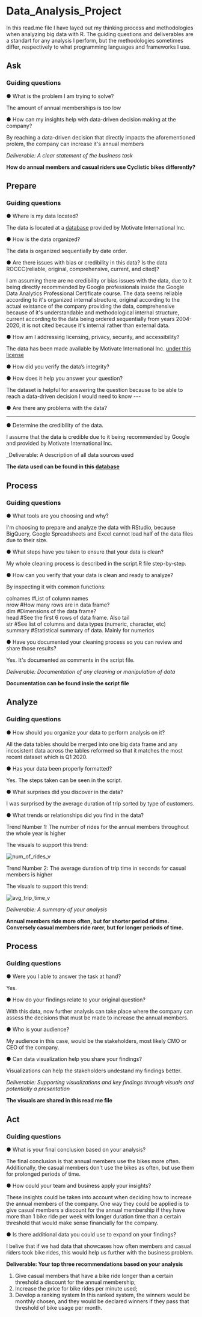 # Data_Analysis_Project

In this read.me file I have layed out my thinking process and methodologies when analyzing big data with R. The guiding questions and deliverables are a standart for any analysis I perform, but the methodologies sometimes differ, respectively to what programming languages and frameworks I use.

## Ask
### Guiding questions
● What is the problem I am trying to solve?  

The amount of annual memberships is too low  

● How can my insights help with data-driven decision making at the company?  

By reaching a data-driven decision that directly impacts the aforementioned prolem, the company can increase it's annual members  

_Deliverable: A clear statement of the business task_

**How do annual members and casual riders use Cyclistic bikes differently?**  

## Prepare  

### Guiding questions   

● Where is my data located?  

The data is located at a [database](https://divvy-tripdata.s3.amazonaws.com/index.html) provided by Motivate International Inc. 

● How is the data organized?  

The data is organized sequentially by date order.   

● Are there issues with bias or credibility in this data? Is the data ROCCC(reliable, original, comprehensive, current, and cited)?  

I am assuming there are no credibility or bias issues with the data, due to it being directly recommended by Google professionals inside the Google Data Analytics Professional Certificate course. The data seems reliable according to it's organized internal structure, original according to the actual existance of the company providing the data, comprehensive because of it's understandable and methodological internal structure, current according to the data being ordered sequentially from years 2004-2020, it is not cited because it's internal rather than external data.   

● How am I addressing licensing, privacy, security, and accessibility?  

The data has been made available by Motivate International Inc. [under this license](https://www.divvybikes.com/data-license-agreement)   

● How did you verify the data’s integrity?  

● How does it help you answer your question?  

The dataset is helpful for answering the question because to be able to reach a data-driven decision I would need to know ---  

● Are there any problems with the data?  

---  

● Determine the credibility of the data.  

I assume that the data is credible due to it being recommended by Google and provided by Motivate International Inc. 

_Deliverable: A description of all data sources used  

**The data used can be found in this [database](https://divvy-tripdata.s3.amazonaws.com/index.html)**  

## Process  

### Guiding questions  

● What tools are you choosing and why?  

I'm choosing to prepare and analyze the data with RStudio, because BigQuery, Google Spreadsheets and Excel cannot load half of the data files due to their size.  

● What steps have you taken to ensure that your data is clean?  

My whole cleaning process is described in the script.R file step-by-step.

● How can you verify that your data is clean and ready to analyze?

By inspecting it with common functions:

colnames             #List of column names  
nrow                 #How many rows are in data frame?  
dim                  #Dimensions of the data frame?  
head                 #See the first 6 rows of data frame.  Also tail  
str                  #See list of columns and data types (numeric, character, etc)  
summary              #Statistical summary of data. Mainly for numerics  


● Have you documented your cleaning process so you can review and share those results?  

Yes. It's documented as comments in the script file.  

_Deliverable: Documentation of any cleaning or manipulation of data_  

**Documentation can be found insie the script file**

## Analyze  

### Guiding questions  
● How should you organize your data to perform analysis on it?

All the data tables should be merged into one big data frame and any incosistent data across the tables reformed so that it matches the most recent dataset which is Q1 2020.

● Has your data been properly formatted?

Yes. The steps taken can be seen in the script.

● What surprises did you discover in the data?

I was surprised by the average duration of trip sorted by type of customers.   

● What trends or relationships did you find in the data?

Trend Number 1: The number of rides for the annual members throughout the whole year is higher 

The visuals to support this trend:

![num_of_rides_v](https://github.com/VladStoyanoff/Data_Analysis_Project/blob/main/Screenshots/num_of_rides_v.png)

Trend Number 2: The average duration of trip time in seconds for casual members is higher

The visuals to support this trend:

![avg_trip_time_v](https://github.com/VladStoyanoff/Data_Analysis_Project/blob/main/Screenshots/avg_trip_time_v.png)

_Deliverable: A summary of your analysis_

**Annual members ride more often, but for shorter period of time. Conversely casual members ride rarer, but for longer periods of time.**

## Process    

### Guiding questions  

● Were you I able to answer the task at hand?  

Yes.

● How do your findings relate to your original question?  

With this data, now further analysis can take place where the company can assess the decisions that must be made to increase the annual members.  

● Who is your audience?  

My audience in this case, would be the stakeholders, most likely CMO or CEO of the company.  

● Can data visualization help you share your findings?  

Visualizations can help the stakeholders undestand my findings better.  

_Deliverable: Supporting visualizations and key findings through visuals and potentially a presentation_

**The visuals are shared in this read me file**

## Act  

### Guiding questions  
● What is your final conclusion based on your analysis?

The final conclusion is that annual members use the bikes more often. Additionally, the casual members don't use the bikes as often, but use them for prolonged periods of time.

● How could your team and business apply your insights?

These insights could be taken into account when deciding how to increase the annual members of the company. One way they could be applied is to give casual members a discount for the annual membership if they have more than 1 bike ride per week with longer duration time than a certain threshold that would make sense financially for the company.

● Is there additional data you could use to expand on your findings?

I belive that if we had data that showcases how often members and casual riders took bike rides, this would help us further with the business problem.

**Deliverable: Your top three recommendations based on your analysis**  

1. Give casual members that have a bike ride longer than a certain threshold a discount for the annual membership;  
2. Increase the price for bike rides per minute used;  
3. Develop a ranking system In this ranked system, the winners would be monthly chosen, and they would be declared winners if they pass that threshold of bike usage per month.  
